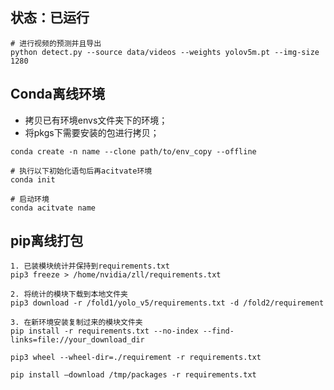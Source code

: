 ## 状态：已运行

```shell
# 进行视频的预测并且导出
python detect.py --source data/videos --weights yolov5m.pt --img-size 1280
```

## Conda离线环境

- 拷贝已有环境envs文件夹下的环境；
- 将pkgs下需要安装的包进行拷贝；

```shell
conda create -n name --clone path/to/env_copy --offline

# 执行以下初始化语句后再acitvate环境
conda init

# 启动环境
conda acitvate name
```

## pip离线打包

```shell
1. 已装模块统计并保持到requirements.txt
pip3 freeze > /home/nvidia/zll/requirements.txt

2. 将统计的模块下载到本地文件夹
pip3 download -r /fold1/yolo_v5/requirements.txt -d /fold2/requirement

3. 在新环境安装复制过来的模块文件夹
pip install -r requirements.txt --no-index --find-links=file://your_download_dir

pip3 wheel --wheel-dir=./requirement -r requirements.txt

pip install –download /tmp/packages -r requirements.txt
```
